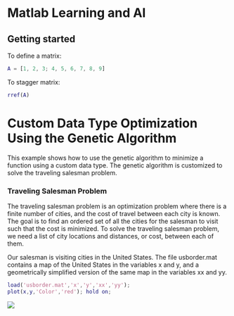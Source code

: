 # Matlab Learning and AI

## Getting started

To define a matrix:

```matlab
A = [1, 2, 3; 4, 5, 6, 7, 8, 9]
```

To stagger matrix:

```matlab
rref(A)
```

# Custom Data Type Optimization Using the Genetic Algorithm

This example shows how to use the genetic algorithm to minimize a function using a custom data type. The genetic algorithm is customized to solve the traveling salesman problem.

### Traveling Salesman Problem

The traveling salesman problem is an optimization problem where there is a finite number of cities, and the cost of travel between each city is known. The goal is to find an ordered set of all the cities for the salesman to visit such that the cost is minimized. To solve the traveling salesman problem, we need a list of city locations and distances, or cost, between each of them.

Our salesman is visiting cities in the United States. The file usborder.mat contains a map of the United States in the variables x and y, and a geometrically simplified version of the same map in the variables xx and yy.

```matlab
load('usborder.mat','x','y','xx','yy');
plot(x,y,'Color','red'); hold on;
```

<img src="https://github.com/RonnyldoSilva/Matlab-Learning/blob/master/Images/traveling_salesman_demo_01.png">
